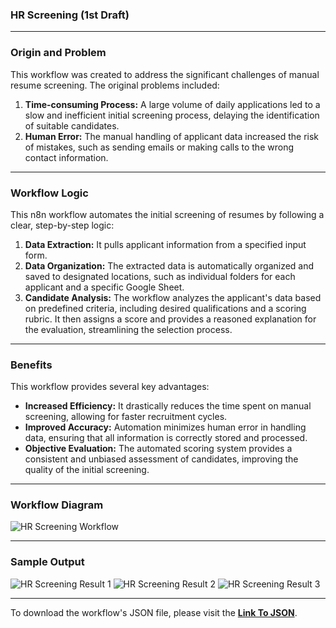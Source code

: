### HR Screening (1st Draft)

---

### Origin and Problem

This workflow was created to address the significant challenges of manual resume screening. The original problems included:

1.  **Time-consuming Process:** A large volume of daily applications led to a slow and inefficient initial screening process, delaying the identification of suitable candidates.
2.  **Human Error:** The manual handling of applicant data increased the risk of mistakes, such as sending emails or making calls to the wrong contact information.

---

### Workflow Logic

This n8n workflow automates the initial screening of resumes by following a clear, step-by-step logic:

1.  **Data Extraction:** It pulls applicant information from a specified input form.
2.  **Data Organization:** The extracted data is automatically organized and saved to designated locations, such as individual folders for each applicant and a specific Google Sheet.
3.  **Candidate Analysis:** The workflow analyzes the applicant's data based on predefined criteria, including desired qualifications and a scoring rubric. It then assigns a score and provides a reasoned explanation for the evaluation, streamlining the selection process.

---

### Benefits

This workflow provides several key advantages:

* **Increased Efficiency:** It drastically reduces the time spent on manual screening, allowing for faster recruitment cycles.
* **Improved Accuracy:** Automation minimizes human error in handling data, ensuring that all information is correctly stored and processed.
* **Objective Evaluation:** The automated scoring system provides a consistent and unbiased assessment of candidates, improving the quality of the initial screening.

---

### Workflow Diagram
![HR Screening Workflow](https://github.com/panupong1212312121/N8N-Workflow/assets/workflow.png)

---

### Sample Output
![HR Screening Result 1](https://github.com/panupong1212312121/N8N-Workflow/assets/result1.png)
![HR Screening Result 2](https://github.com/panupong1212312121/N8N-Workflow/assets/result2.png)
![HR Screening Result 3](https://github.com/panupong1212312121/N8N-Workflow/assets/result3.png)

---

To download the workflow's JSON file, please visit the [**Link To JSON**](https://github.com/panupong1212312121/N8N-Workflow/tree/main/workflows/hr-screening/hr-screening.json).